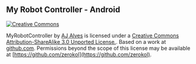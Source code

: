 ## My Robot Controller - Android

[![Creative Commons](http://i.creativecommons.org/l/by-sa/3.0/88x31.png)](http://creativecommons.org/licenses/by-sa/3.0/)

MyRobotController by [AJ Alves](https://github.com/zerokol) is licensed under a [Creative Commons Attribution-ShareAlike 3.0 Unported License.](http://creativecommons.org/licenses/by-sa/3.0/).
Based on a work at [github.com](https://github.com/zerokol/MyRobotController).
Permissions beyond the scope of this license may be available at [https://github.com/zerokol](https://github.com/zerokol).